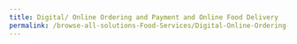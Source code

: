```yaml
---
title: Digital/ Online Ordering and Payment and Online Food Delivery
permalink: /browse-all-solutions-Food-Services/Digital-Online-Ordering-and-Payment-and-Online-Food-Delivery
---
```


